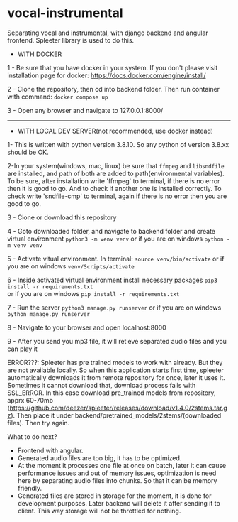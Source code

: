 # vocal-instrumental
Separating vocal and instrumental, with django backend and angular frontend. Spleeter library is used to do this.

- WITH DOCKER

1 - Be sure that you have docker in your system. If you don't please visit installation page for docker: https://docs.docker.com/engine/install/


2 - Clone the repository, then cd into backend folder. Then run container with command: 
    ```docker compose up```


3 - Open any browser and navigate to 127.0.0.1:8000/

_______________________________________________________________________


- WITH LOCAL DEV SERVER(not recommended, use docker instead)

1- This is written with python version 3.8.10. So any python of version 3.8.xx should be OK.


2-In your system(windows, mac, linux) be sure that ```ffmpeg``` and ```libsndfile``` are 
installed, and path of both are added to path(environmental variables). To be sure, 
after installation write 'ffmpeg' to terminal, if there is no error then it is good to go. And to check if another one is installed correctly. To check write 'sndfile-cmp' to terminal,
again if there is no error then you are good to go.


3 - Clone or download this repository

4 - Goto downloaded folder, and navigate to backend folder and create virtual environment
    ```python3 -m venv venv``` 
    or if you are on windows 
    ```python -m venv venv```

5 - Activate vitual environment. In terminal:
    ```source venv/bin/activate```
    or if you are on windows 
    ```venv/Scripts/activate```

6 - Inside activated virtual environment install necessary packages
    ```pip3 install -r requirements.txt```  
    or if you are on windows 
    ```pip install -r requirements.txt```

7 - Run the server
    ```python3 manage.py runserver``` 
    or if you are on windows 
    ```python manage.py runserver``` 

8 - Navigate to your browser and open localhost:8000

9 - After you send you mp3 file, it will retieve separated audio files and you can play it


ERROR???: Spleeter has pre trained models to work with already. But they are not available locally. So when this application starts first time, spleeter automatically downloads it from remote repository for once, later it uses it. Sometimes it cannot download that, download process fails with SSL_ERROR. In this case download pre_trained models from repository, apprx 60-70mb (https://github.com/deezer/spleeter/releases/download/v1.4.0/2stems.tar.gz). Then place it under backend/pretrained_models/2stems/(downloaded files). Then try again.


What to do next?

- Frontend with angular.
- Generated audio files are too big, it has to be optimized.
- At the moment it processes one file at once on batch, later it can cause performance issues and out of memory issues, optimization is need here by separating audio files into chunks. So that it can be memory friendly.
- Generated files are stored in storage for the moment, it is done for development purposes. Later backend will delete it after sending it to client. This way storage will not be throttled for nothing.